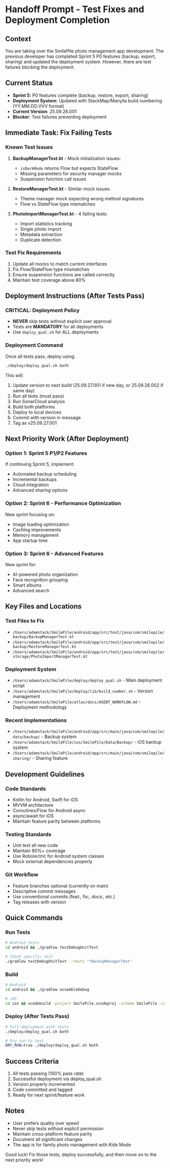 # Handoff Prompt - Test Fixes and Deployment Completion

## Context
You are taking over the SmilePile photo management app development. The previous developer has completed Sprint 5 P0 features (backup, export, sharing) and updated the deployment system. However, there are test failures blocking the deployment.

## Current Status
- **Sprint 5**: P0 features complete (backup, restore, export, sharing)
- **Deployment System**: Updated with StackMap/Manylla build numbering (YY.MM.DD.VVV format)
- **Current Version**: 25.09.26.001
- **Blocker**: Test failures preventing deployment

## Immediate Task: Fix Failing Tests

### Known Test Issues
1. **BackupManagerTest.kt** - Mock initialization issues:
   - `isDarkMode` returns Flow<Boolean> but expects StateFlow<Boolean>
   - Missing parameters for security manager mocks
   - Suspension function call issues

2. **RestoreManagerTest.kt** - Similar mock issues:
   - Theme manager mock expecting wrong method signatures
   - Flow vs StateFlow type mismatches

3. **PhotoImportManagerTest.kt** - 4 failing tests:
   - Import statistics tracking
   - Single photo import
   - Metadata extraction
   - Duplicate detection

### Test Fix Requirements
1. Update all mocks to match current interfaces
2. Fix Flow/StateFlow type mismatches
3. Ensure suspension functions are called correctly
4. Maintain test coverage above 80%

## Deployment Instructions (After Tests Pass)

### CRITICAL: Deployment Policy
- **NEVER** skip tests without explicit user approval
- Tests are **MANDATORY** for all deployments
- Use `deploy_qual.sh` for ALL deployments

### Deployment Command
Once all tests pass, deploy using:
```bash
./deploy/deploy_qual.sh both
```

This will:
1. Update version to next build (25.09.27.001 if new day, or 25.09.26.002 if same day)
2. Run all tests (must pass)
3. Run SonarCloud analysis
4. Build both platforms
5. Deploy to local devices
6. Commit with version in message
7. Tag as v25.09.27.001

## Next Priority Work (After Deployment)

### Option 1: Sprint 5 P1/P2 Features
If continuing Sprint 5, implement:
- Automated backup scheduling
- Incremental backups
- Cloud integration
- Advanced sharing options

### Option 2: Sprint 6 - Performance Optimization
New sprint focusing on:
- Image loading optimization
- Caching improvements
- Memory management
- App startup time

### Option 3: Sprint 6 - Advanced Features
New sprint for:
- AI-powered photo organization
- Face recognition grouping
- Smart albums
- Advanced search

## Key Files and Locations

### Test Files to Fix
- `/Users/adamstack/SmilePile/android/app/src/test/java/com/smilepile/backup/BackupManagerTest.kt`
- `/Users/adamstack/SmilePile/android/app/src/test/java/com/smilepile/backup/RestoreManagerTest.kt`
- `/Users/adamstack/SmilePile/android/app/src/test/java/com/smilepile/storage/PhotoImportManagerTest.kt`

### Deployment System
- `/Users/adamstack/SmilePile/deploy/deploy_qual.sh` - Main deployment script
- `/Users/adamstack/SmilePile/deploy/lib/build_number.sh` - Version management
- `/Users/adamstack/SmilePile/atlas/docs/AGENT_WORKFLOW.md` - Deployment methodology

### Recent Implementations
- `/Users/adamstack/SmilePile/android/app/src/main/java/com/smilepile/data/backup/` - Backup system
- `/Users/adamstack/SmilePile/ios/SmilePile/Data/Backup/` - iOS backup system
- `/Users/adamstack/SmilePile/android/app/src/main/java/com/smilepile/sharing/` - Sharing feature

## Development Guidelines

### Code Standards
- Kotlin for Android, Swift for iOS
- MVVM architecture
- Coroutines/Flow for Android async
- async/await for iOS
- Maintain feature parity between platforms

### Testing Standards
- Unit test all new code
- Maintain 80%+ coverage
- Use Robolectric for Android system classes
- Mock external dependencies properly

### Git Workflow
- Feature branches optional (currently on main)
- Descriptive commit messages
- Use conventional commits (feat:, fix:, docs:, etc.)
- Tag releases with version

## Quick Commands

### Run Tests
```bash
# Android tests
cd android && ./gradlew testDebugUnitTest

# Check specific test
./gradlew testDebugUnitTest --tests "*BackupManagerTest"
```

### Build
```bash
# Android
cd android && ./gradlew assembleDebug

# iOS
cd ios && xcodebuild -project SmilePile.xcodeproj -scheme SmilePile -configuration Debug
```

### Deploy (After Tests Pass)
```bash
# Full deployment with tests
./deploy/deploy_qual.sh both

# Dry run to test
DRY_RUN=true ./deploy/deploy_qual.sh both
```

## Success Criteria
1. All tests passing (100% pass rate)
2. Successful deployment via deploy_qual.sh
3. Version properly incremented
4. Code committed and tagged
5. Ready for next sprint/feature work

## Notes
- User prefers quality over speed
- Never skip tests without explicit permission
- Maintain cross-platform feature parity
- Document all significant changes
- The app is for family photo management with Kids Mode

Good luck! Fix those tests, deploy successfully, and then move on to the next priority work!